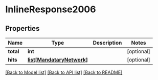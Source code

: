 # InlineResponse2006

## Properties
Name | Type | Description | Notes
------------ | ------------- | ------------- | -------------
**total** | **int** |  | [optional] 
**hits** | [**list[MandataryNetwork]**](MandataryNetwork.md) |  | [optional] 

[[Back to Model list]](../README.md#documentation-for-models) [[Back to API list]](../README.md#documentation-for-api-endpoints) [[Back to README]](../README.md)



